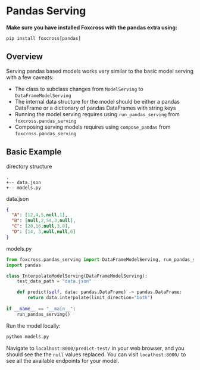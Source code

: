 # Pandas Serving
**Make sure you have installed Foxcross with the pandas extra using:**

`pip install foxcross[pandas]`

## Overview
Serving pandas based models works very similar to the basic model serving with a few
caveats:

* The class to subclass changes from `ModelServing` to `DataFrameModelServing`
* The internal data structure for the model should be either a pandas DataFrame or a
dictionary of pandas DataFrames with string keys
* Running the model serving requires using `run_pandas_serving` from `foxcross.pandas_serving`
* Composing serving models requires using `compose_pandas` from `foxcross.pandas_serving`

## Basic Example
directory structure
```
.
+-- data.json
+-- models.py
```
data.json
```json
{
  "A": [12,4,5,null,1],
  "B": [null,2,54,3,null],
  "C": [20,16,null,3,8],
  "D": [14, 3,null,null,6]
}
```
models.py
```python
from foxcross.pandas_serving import DataFrameModelServing, run_pandas_serving
import pandas

class InterpolateModelServing(DataFrameModelServing):
    test_data_path = "data.json"

    def predict(self, data: pandas.DataFrame) -> pandas.DataFrame:
        return data.interpolate(limit_direction="both")
        
if __name__ == "__main__":
    run_pandas_serving()
```

Run the model locally:
```bash
python models.py
```

Navigate to `localhost:8000/predict-test/` in your web browser, and you should see the
the `null` values replaced. You can visit `localhost:8000/` to see all the available
endpoints for your model.